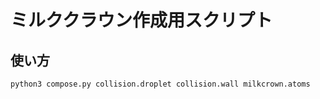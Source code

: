 # ミルククラウン作成用スクリプト

## 使い方

```sh
python3 compose.py collision.droplet collision.wall milkcrown.atoms 
```
